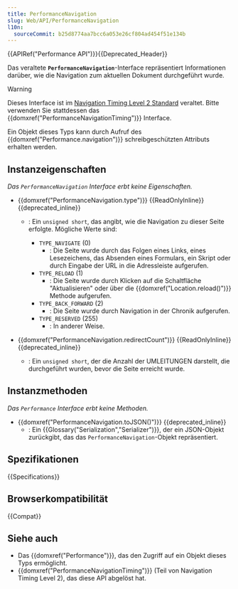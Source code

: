 ```yaml
---
title: PerformanceNavigation
slug: Web/API/PerformanceNavigation
l10n:
  sourceCommit: b25d8774aa7bcc6a053e26cf804ad454f51e134b
---
```


{{APIRef("Performance API")}}{{Deprecated_Header}}

Das veraltete **`PerformanceNavigation`**-Interface repräsentiert Informationen darüber, wie die Navigation zum aktuellen Dokument durchgeführt wurde.

> [!WARNING]
> Dieses Interface ist im [Navigation Timing Level 2 Standard](https://w3c.github.io/navigation-timing/#obsolete) veraltet.
> Bitte verwenden Sie stattdessen das {{domxref("PerformanceNavigationTiming")}} Interface.

Ein Objekt dieses Typs kann durch Aufruf des {{domxref("Performance.navigation")}} schreibgeschützten Attributs erhalten werden.

## Instanzeigenschaften

_Das `PerformanceNavigation` Interface erbt keine Eigenschaften._

- {{domxref("PerformanceNavigation.type")}} {{ReadOnlyInline}} {{deprecated_inline}}

  - : Ein `unsigned short`, das angibt, wie die Navigation zu dieser Seite erfolgte. Mögliche Werte sind:

    - `TYPE_NAVIGATE` (0)
      - : Die Seite wurde durch das Folgen eines Links, eines Lesezeichens, das Absenden eines Formulars, ein Skript oder durch Eingabe der URL in die Adressleiste aufgerufen.
    - `TYPE_RELOAD` (1)
      - : Die Seite wurde durch Klicken auf die Schaltfläche "Aktualisieren" oder über die {{domxref("Location.reload()")}} Methode aufgerufen.
    - `TYPE_BACK_FORWARD` (2)
      - : Die Seite wurde durch Navigation in der Chronik aufgerufen.
    - `TYPE_RESERVED` (255)
      - : In anderer Weise.

- {{domxref("PerformanceNavigation.redirectCount")}} {{ReadOnlyInline}} {{deprecated_inline}}
  - : Ein `unsigned short`, der die Anzahl der UMLEITUNGEN darstellt, die durchgeführt wurden, bevor die Seite erreicht wurde.

## Instanzmethoden

_Das `Performance` Interface erbt keine Methoden._

- {{domxref("PerformanceNavigation.toJSON()")}} {{deprecated_inline}}
  - : Ein {{Glossary("Serialization","Serializer")}}, der ein JSON-Objekt zurückgibt, das das `PerformanceNavigation`-Objekt repräsentiert.

## Spezifikationen

{{Specifications}}

## Browserkompatibilität

{{Compat}}

## Siehe auch

- Das {{domxref("Performance")}}, das den Zugriff auf ein Objekt dieses Typs ermöglicht.
- {{domxref("PerformanceNavigationTiming")}} (Teil von Navigation Timing Level 2), das diese API abgelöst hat.

